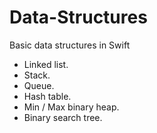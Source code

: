 Data-Structures
===============

Basic data structures in Swift
- Linked list.
- Stack.
- Queue.
- Hash table.
- Min / Max binary heap.
- Binary search tree.
